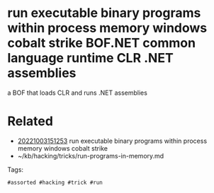 # run executable binary programs within process memory windows cobalt strike BOF.NET common language runtime CLR .NET assemblies
a BOF that loads CLR and runs .NET assemblies

# Related

- [20221003151253](/zet/20221003151253/README.md) run executable binary programs within process memory windows cobalt strike
- ~/kb/hacking/tricks/run-programs-in-memory.md

Tags:

    #assorted #hacking #trick #run
